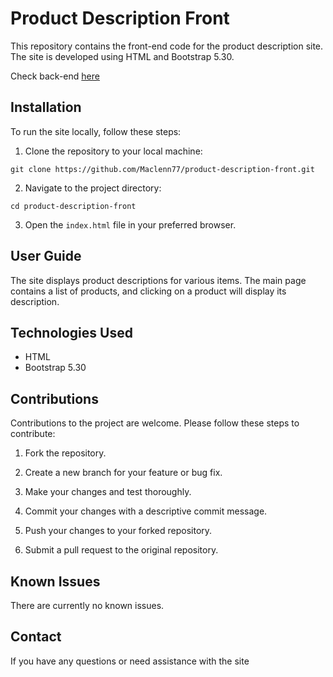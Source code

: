 # Product Description Front

This repository contains the front-end code for the product description site. The site is developed using HTML and Bootstrap 5.30.

Check back-end [here](https://github.com/Maclenn77/product-description-back)

## Installation

To run the site locally, follow these steps:

1. Clone the repository to your local machine: 
```
git clone https://github.com/Maclenn77/product-description-front.git
```

2. Navigate to the project directory:
```
cd product-description-front
```

3. Open the `index.html` file in your preferred browser.

## User Guide

The site displays product descriptions for various items. The main page contains a list of products, and clicking on a product will display its description.

## Technologies Used

- HTML
- Bootstrap 5.30

## Contributions

Contributions to the project are welcome. Please follow these steps to contribute:

1. Fork the repository.

2. Create a new branch for your feature or bug fix.

3. Make your changes and test thoroughly.

4. Commit your changes with a descriptive commit message.

5. Push your changes to your forked repository.

6. Submit a pull request to the original repository.

## Known Issues

There are currently no known issues. 

## Contact

If you have any questions or need assistance with the site

